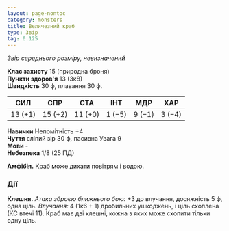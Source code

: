 ```yaml
---
layout: page-nontoc
category: monsters
title: Величезний краб
type: Звір
tag: 0.125
---
```


_Звір середнього розміру, невизначений_

**Клас захисту** 15 (природна броня)    
**Пункти здоров'я** 13 (3к8)    
**Швидкість** 30 ф, плавання 30 ф.

| СИЛ     | СПР     | СТА     | ІНТ    | МДР    | ХАР    |
| ------- | ------- | ------- | ------ | ------ | ------ |
| 13 (+1) | 15 (+2) | 11 (+0) | 1 (−5) | 9 (−1) | 3 (−4) |

**Навички** Непомітність +4    
**Чуття** сліпий зір 30 ф, пасивна Увага 9    
**Мови** -    
**Небезпека** 1/8 (25 ПД)

**Амфібія.** Краб може дихати повітрям і водою.

### Дії
**Клешня.** _Атака зброєю ближнього бою:_ +3 до влучання, досяжність 5 ф, одна ціль. _Влучання:_ 4 (1к6 + 1) дробильних ушкоджень, і ціль схоплена (КС втечі 11). Краб має дві клешні, кожна з яких може схопити тільки одну ціль.

